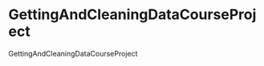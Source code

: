 GettingAndCleaningDataCourseProject
===================================

GettingAndCleaningDataCourseProject
